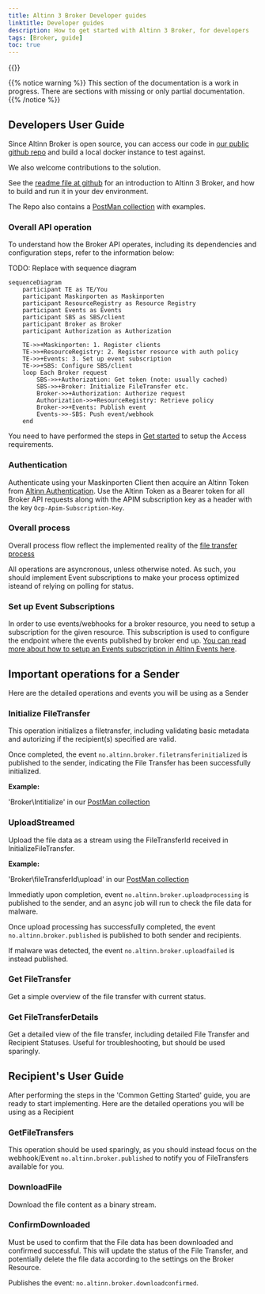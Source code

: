 ```yaml
---
title: Altinn 3 Broker Developer guides
linktitle: Developer guides
description: How to get started with Altinn 3 Broker, for developers
tags: [Broker, guide]
toc: true
---
```


{{<children />}}


{{% notice warning  %}}
This section of the documentation is a work in progress. 
There are sections with missing or only partial documentation.
{{% /notice %}}

## Developers User Guide

Since Altinn Broker is open source, you can access our code in [our public github repo](https://github.com/Altinn/altinn-broker) and build a local docker instance to test against.

We also welcome contributions to the solution.

See the [readme file at github](https://github.com/Altinn/altinn-broker/blob/main/README.md) for an introduction to Altinn 3 Broker, and how to build and run it in your dev environment.

The Repo also contains a [PostMan collection](https://github.com/Altinn/altinn-broker/blob/main/altinn3-broker-postman-collection.json) with examples.

### Overall API operation

To understand how the Broker API operates, including its dependencies and configuration steps, refer to the information below:

TODO: Replace with sequence diagram

```mermaid
sequenceDiagram
    participant TE as TE/You
    participant Maskinporten as Maskinporten
    participant ResourceRegistry as Resource Registry
    participant Events as Events
    participant SBS as SBS/client
    participant Broker as Broker
    participant Authorization as Authorization

    TE->>+Maskinporten: 1. Register clients
    TE->>+ResourceRegistry: 2. Register resource with auth policy
    TE->>+Events: 3. Set up event subscription
    TE->>+SBS: Configure SBS/client
    loop Each Broker request
        SBS->>+Authorization: Get token (note: usually cached)
        SBS->>+Broker: Initialize FileTransfer etc.
        Broker->>+Authorization: Authorize request
        Authorization->>+ResourceRegistry: Retrieve policy
        Broker->>+Events: Publish event
        Events->>-SBS: Push event/webhook
    end
```

You need to have performed the steps in [Get started](../get-started/) to setup the Access requirements.

### Authentication

Authenticate using your Maskinporten Client then acquire an Altinn Token from [Altinn Authentication](https://docs.altinn.studio/authentication/architecture/accesstoken/).
Use the Altinn Token as a Bearer token for all Broker API requests along with the APIM subscription key as a header with the key `Ocp-Apim-Subscription-Key`.

### Overall process

Overall process flow reflect the implemented reality of the [file transfer process](../../basic-concepts/#file-transfer-process-states)

All operations are asyncronous, unless otherwise noted.
As such, you should implement Event subscriptions to make your process optimized isteand of relying on polling for status.

### Set up Event Subscriptions

In order to use events/webhooks for a broker resource, you need to setup a subscription for the given resource. This subscription is used to configure the endpoint where the events published by broker end up. [You can read more about how to setup an Events subscription in Altinn Events here](https://docs.altinn.studio/events/subscribe-to-events/developer-guides/setup-subscription/).

## Important operations for a Sender

Here are the detailed operations and events you will be using as a Sender

### Initialize FileTransfer

This operation initializes a filetransfer, including validating basic metadata and autorizing if the recipient(s) specified are valid.

Once completed, the event `no.altinn.broker.filetransferinitialized` is published to the sender, indicating the File Transfer has been successfully initialized.

**Example:**

'Broker\Intitialize' in our [PostMan collection](https://github.com/Altinn/altinn-broker/blob/main/altinn3-broker-postman-collection.json)

### UploadStreamed

Upload the file data as a stream using the FileTransferId received in InitializeFileTransfer.

**Example:**

'Broker\fileTransferId\upload' in our [PostMan collection](https://github.com/Altinn/altinn-broker/blob/main/altinn3-broker-postman-collection.json)

Immediatly upon completion, event `no.altinn.broker.uploadprocessing` is published to the sender, and an async job will run to check the file data for malware.

Once upload processing has successfully completed, the event `no.altinn.broker.published` is published to both sender and recipients.

If malware was detected, the event `no.altinn.broker.uploadfailed` is instead published.

### Get FileTransfer

Get a simple overview of the file transfer with current status.

### Get FileTransferDetails

Get a detailed view of the file transfer, including detailed File Transfer and Recipient Statuses. Useful for troubleshooting, but should be used sparingly.

## Recipient's User Guide

After performing the steps in the 'Common Getting Started' guide, you are ready to start implementing.
Here are the detailed operations you will be using as a Recipient

### GetFileTransfers

This operation should be used sparingly, as you should instead focus on the webhook/Event `no.altinn.broker.published` to notify you of FileTransfers available for you.

### DownloadFile

Download the file content as a binary stream.

### ConfirmDownloaded

Must be used to confirm that the File data has been downloaded and confirmed successful.
This will update the status of the File Transfer, and potentially delete the file data according to the settings on the Broker Resource.

Publishes the event: `no.altinn.broker.downloadconfirmed`.